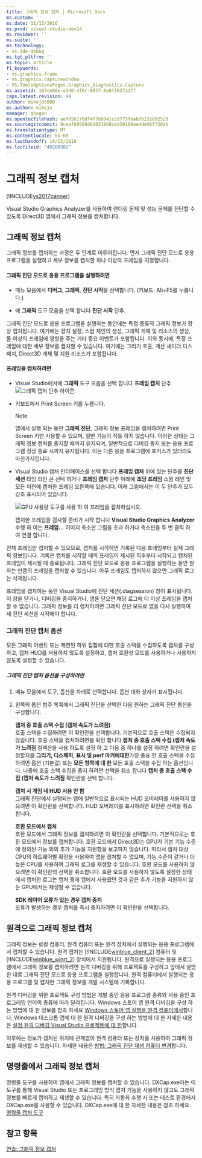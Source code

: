 ```yaml
---
title: 그래픽 정보 캡처 | Microsoft Docs
ms.custom: ''
ms.date: 11/15/2016
ms.prod: visual-studio-dev14
ms.reviewer: ''
ms.suite: ''
ms.technology:
- vs-ide-debug
ms.tgt_pltfrm: ''
ms.topic: article
f1_keywords:
- vs.graphics.frame
- vs.graphics.capturewindow
- VS.ToolsOptionsPages.Graphics_Diagnostics.Capture
ms.assetid: 187ce86e-e340-4f6c-8937-8e8f1027a17f
caps.latest.revision: 44
author: mikejo5000
ms.author: mikejo
manager: ghogen
ms.openlocfilehash: aef056176df4f760941cc6775faab7b232892520
ms.sourcegitcommit: 9ceaf69568d61023868ced59108ae4dd46f720ab
ms.translationtype: MT
ms.contentlocale: ko-KR
ms.lasthandoff: 10/12/2018
ms.locfileid: "49289382"
---
```

# <a name="capturing-graphics-information"></a>그래픽 정보 캡처
[!INCLUDE[vs2017banner](../includes/vs2017banner.md)]

Visual Studio Graphics Analyzer를 사용하여 렌더링 문제 및 성능 문제를 진단할 수 있도록 Direct3D 앱에서 그래픽 정보를 캡처합니다.  
  
## <a name="capturing-graphics-information"></a>그래픽 정보 캡처  
 그래픽 정보를 캡처하는 과정은 두 단계로 이루어집니다. 먼저 그래픽 진단 모드로 응용 프로그램을 실행하고 세부 정보를 캡처할 하나 이상의 프레임을 지정합니다.  
  
#### <a name="to-run-your-app-under-graphics-diagnostics"></a>그래픽 진단 모드로 응용 프로그램을 실행하려면  
  
-   메뉴 모음에서 **디버그**, **그래픽**, **진단 시작**을 선택합니다. (키보드: Alt+F5를 누릅니다.)  
  
-   에 **그래픽** 도구 모음을 선택 합니다 **진단 시작** 단추.  
  
 그래픽 진단 모드로 응용 프로그램을 실행하는 동안에는 특정 종류의 그래픽 정보가 항상 캡처됩니다. 여기에는 장치 설정, 스왑 체인의 생성, 그래픽 개체 및 리소스의 생성, 둘 이상의 프레임에 영향을 주는 기타 중요 이벤트가 포함됩니다. 이와 동시에, 특정 프레임에 대한 세부 정보를 캡처할 수 있습니다. 여기에는 그리기 호출, 계산 셰이더 디스패치, Direct3D 개체 및 지원 리소스가 포함됩니다.  
  
#### <a name="to-capture-a-frame"></a>프레임을 캡처하려면  
  
-   Visual Studio에서에 **그래픽** 도구 모음을 선택 합니다 **프레임 캡처** 단추![그래픽 캡처 단추 아이콘](../debugger/media/debuggingdirectxgraphics.png "DebuggingDirectXGraphics").  
  
-   키보드에서 Print Screen 키를 누릅니다.  
  
    > [!NOTE]
    >  앱에서 실행 되는 동안 **그래픽 진단**, 그래픽 정보 프레임을 캡처하려면 Print Screen 키만 사용할 수 있으며, 일반 기능이 작동 하지 않습니다. 이러한 상태는 그래픽 정보 캡처를 중지할 때까지 유지되며, 일반적으로 디버깅 중지 또는 응용 프로그램 정상 종료 시까지 유지됩니다. 이는 다른 응용 프로그램에 포커스가 있더라도 마찬가지입니다.  
  
-   Visual Studio 캡처 인터페이스를 선택 합니다 **프레임 캡처** 위에 있는 단추를 **진단 세션** 타임 라인 큰 선택 하거나 **프레임 캡처** 단추 아래에 **초당 프레임** 스윔 레인 및 모든 이전에 캡처한 프레임 오른쪽에 있습니다. 아래 그림에서는 이 두 단추가 모두 강조 표시되어 있습니다.  
  
     ![GPU 사용량 도구를 사용 하 여 프레임을 캡처하십시오. ](../debugger/media/pix-gpu-usage-tool-capture-frame.png "pix_gpu_usage_tool_capture_frame")  
  
     캡처한 프레임을 검사할 준비가 시작 합니다 **Visual Studio Graphics Analyzer** 수행 하 여는 **프레임...** 이미지 축소판 그림을 초과 하거나 축소판을 두 번 클릭 하 여 연결 합니다.  
  
 전체 프레임만 캡처할 수 있으므로, 캡처를 시작하면 기록된 다음 프레임부터 실제 그래픽 정보입니다. 기록은 캡처를 시작할 때의 프레임이 제시된 직후부터 시작되고 캡처된 프레임이 제시될 때 종료됩니다. 그래픽 진단 모드로 응용 프로그램을 실행하는 동안 원하는 만큼의 프레임을 캡처할 수 있습니다. 아무 프레임도 캡처하지 않으면 그래픽 로그는 삭제됩니다.  
  
 프레임을 캡처하는 동안 Visual Studio에 진단 세션(.diagsession) 창이 표시됩니다. 이 창을 닫거나, 디버깅을 중지하거나, 앱을 닫으면 해당 로그에 더 이상 프레임을 캡처할 수 없습니다. 그래픽 정보를 더 캡처하려면 그래픽 진단 모드로 앱을 다시 실행하여 새 진단 세션을 시작해야 합니다.  
  
### <a name="graphics-diagnostics-capture-options"></a>그래픽 진단 캡처 옵션  
 모든 그래픽 이벤트 또는 제한된 하위 집합에 대한 호출 스택을 수집하도록 캡처를 구성하고, 캡처 HUD를 사용하지 않도록 설정하고, 캡처 호환성 모드를 사용하거나 사용하지 않도록 설정할 수 있습니다.  
  
##### <a name="to-configure-graphics-diagnostics-capture-options"></a>그래픽 진단 캡처 옵션을 구성하려면  
  
1.  메뉴 모음에서 도구, 옵션을 차례로 선택합니다. 옵션 대화 상자가 표시됩니다.  
  
2.  왼쪽의 옵션 범주 목록에서 그래픽 진단을 선택한 다음 원하는 그래픽 진단 옵션을 구성합니다.  
  
     **캡처 중 호출 스택 수집 (캡처 속도가 느려짐)**  
     호출 스택을 수집하려면 이 확인란을 선택합니다. 기본적으로 호출 스택은 수집되지 않습니다. 호출 스택을 캡처하려면를 확인 합니다 **캡처 중 호출 스택 수집 (캡처 속도가 느려짐** 컬렉션을 사용 하도록 설정 하 고 다음 중 하나를 설정 하려면 확인란을 설정할지를 **그리기, 디스패치, 표시 및 perf 마커에대한**가장 중요 한 호출 스택을 수집 하려면 옵션 (기본값) 또는 **모든 항목에 대 한** 모든 호출 스택을 수집 하는 옵션입니다. 나중에 호출 스택 수집을 중지 하려면 선택을 취소 합니다 **캡처 중 호출 스택 수집 (캡처 속도가 느려짐** 확인란을 선택 합니다.  
  
     **캡처 시 게임 내 HUD 사용 안 함**  
     그래픽 진단에서 실행되는 앱에 일반적으로 표시되는 HUD 오버레이를 사용하지 않으려면 이 확인란을 선택합니다. HUD 오버레이를 표시하려면 확인란 선택을 취소합니다.  
  
     **호환 모드에서 캡처**  
     호환 모드에서 그래픽 정보를 캡처하려면 이 확인란을 선택합니다. 기본적으로는 호환 모드에서 정보를 캡처합니다. 호환 모드에서 Direct3D는 GPU가 기본 기능 수준에 정의된 기능 외의 추가 기능을 지원함을 보고하지 않습니다. 따라서 캡처 대상 CPU의 하드웨어별 확장을 사용하여 앱을 캡처할 수 없으며, 기능 수준이 같거나 더 높은 CPU를 사용하여 그래픽 로그를 재생할 수 있습니다. 호환 모드를 사용하지 않으려면 이 확인란의 선택을 취소합니다. 호환 모드를 사용하지 않도록 설정한 상태에서 캡처한 로그는 캡처 중에 앱에서 사용했던 것과 같은 추가 기능을 지원하지 않는 GPU에서는 재생할 수 없습니다.  
  
     **SDK 레이어 오류가 있는 경우 캡처 중지**  
     오류가 발생하는 경우 캡처를 즉시 중지하려면 이 확인란을 선택합니다.  
  
## <a name="capturing-graphics-information-remotely"></a>원격으로 그래픽 정보 캡처  
 그래픽 정보는 로컬 컴퓨터, 원격 컴퓨터 또는 원격 장치에서 실행되는 응용 프로그램에서 캡처할 수 있습니다. 원격 캡처는 [!INCLUDE[winblue_client_2](../includes/winblue-client-2-md.md)] 컴퓨터 및 [!INCLUDE[winblue_winrt_2](../includes/winblue-winrt-2-md.md)] 장치에서 지원됩니다. 원격으로 실행되는 응용 프로그램에서 그래픽 정보를 캡처하려면 원격 디버깅을 위해 프로젝트를 구성하고 앞에서 설명한 대로 그래픽 진단 모드로 응용 프로그램을 실행합니다. 원격 컴퓨터에서 실행되는 응용 프로그램 및 캡처한 그래픽 정보를 개발 시스템에 기록합니다.  
  
 원격 디버깅을 위한 프로젝트 구성 방법은 개발 중인 응용 프로그램 종류와 사용 중인 프로그래밍 언어의 종류에 따라 달라집니다. Windows 스토어 앱 원격 디버깅을 구성 하는 방법에 대 한 정보를 참조 하세요 [Windows 스토어 앱 실행을 원격 컴퓨터에서](../debugger/run-windows-store-apps-on-a-remote-machine.md)합니다. Windows 데스크톱 앱에 대 한 원격 디버깅을 구성 하는 방법에 대 한 자세한 내용은 [설정 원격 디버깅 Visual Studio 프로젝트에 대 한](http://msdn.microsoft.com/library/ec332dc4-400a-498b-a0e6-c8dcf10fef8a)합니다.  
  
 이후에는 정보가 캡처된 위치에 관계없이 원격 컴퓨터 또는 장치를 사용하여 그래픽 정보를 재생할 수 있습니다. 자세한 내용은 [방법: 그래픽 진단 재생 컴퓨터 변경](../debugger/how-to-change-the-graphics-diagnostics-playback-machine.md)합니다.  
  
## <a name="capturing-graphics-information-from-the-command-line"></a>명령줄에서 그래픽 정보 캡처  
 명령줄 도구를 사용하여 앱에서 그래픽 정보를 캡처할 수 있습니다. DXCap.exe라는 이 도구를 통해 Visual Studio 또는 프로그래밍 방식 캡처 기능을 사용하지 않고도 그래픽 정보를 빠르게 캡처하고 재생할 수 있습니다. 특히 자동화 수행 시 또는 테스트 환경에서 DXCap.exe를 사용할 수 있습니다. DXCap.exe에 대 한 자세한 내용은 참조 하세요. [명령줄 캡처 도구](../debugger/command-line-capture-tool.md)  
  
## <a name="see-also"></a>참고 항목  
 [연습: 그래픽 정보 캡처](../debugger/walkthrough-capturing-graphics-information.md)



